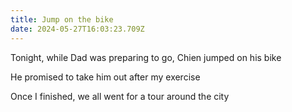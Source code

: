 ```yaml
---
title: Jump on the bike
date: 2024-05-27T16:03:23.709Z
---
```


Tonight, while Dad was preparing to go, Chien jumped on his bike

He promised to take him out after my exercise

Once I finished, we all went for a tour around the city
